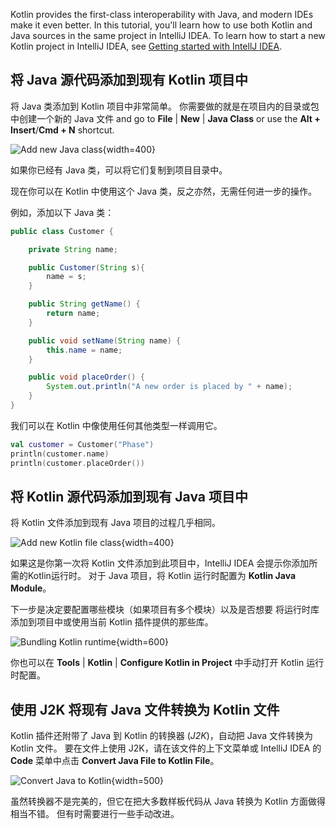 [//]: # (title: 在项目中混用 Java 与 Kotlin——教程)

Kotlin provides the first-class interoperability with Java, and modern IDEs make it even better.
In this tutorial, you'll learn how to use both Kotlin and Java sources in the same project in 
IntelliJ IDEA. To learn how to start a new Kotlin project in IntelliJ IDEA, 
see [Getting started with IntellJ IDEA](jvm-get-started.md). 

## 将 Java 源代码添加到现有 Kotlin 项目中

将 Java 类添加到 Kotlin 项目中非常简单。 你需要做的就是在项目内的目录或包中创建一个新的 Java 文件
and go to **File** | **New** | **Java Class** or use the **Alt + Insert**/**Cmd + N** shortcut.

![Add new Java class](new-java-class.png){width=400}

如果你已经有 Java 类，可以将它们复制到项目目录中。

现在你可以在 Kotlin 中使用这个 Java 类，反之亦然，无需任何进一步的操作。
 
例如，添加以下 Java 类：

``` java
public class Customer {

    private String name;

    public Customer(String s){
        name = s;
    }

    public String getName() {
        return name;
    }

    public void setName(String name) {
        this.name = name;
    }

    public void placeOrder() {
        System.out.println("A new order is placed by " + name);
    }
}
```

我们可以在 Kotlin 中像使用任何其他类型一样调用它。

```kotlin
val customer = Customer("Phase")
println(customer.name)
println(customer.placeOrder())
```

## 将 Kotlin 源代码添加到现有 Java 项目中

将 Kotlin 文件添加到现有 Java 项目的过程几乎相同。

![Add new Kotlin file class](new-kotlin-file.png){width=400}

如果这是你第一次将 Kotlin 文件添加到此项目中，IntelliJ IDEA 会提示你添加所需的Kotlin运行时。
对于 Java 项目，将 Kotlin 运行时配置为 **Kotlin Java Module**。

下一步是决定要配置哪些模块（如果项目有多个模块）以及是否想要
将运行时库添加到项目中或使用当前 Kotlin 插件提供的那些库。

![Bundling Kotlin runtime](bundling-kotlin-option.png){width=600}

你也可以在 **Tools** | **Kotlin** | **Configure Kotlin in Project** 中手动打开 Kotlin 运行时配置。

## 使用 J2K 将现有 Java 文件转换为 Kotlin 文件

Kotlin 插件还附带了 Java 到 Kotlin 的转换器 (_J2K_)，自动把 Java 文件转换为 Kotlin 文件。
要在文件上使用 J2K，请在该文件的上下文菜单或 IntelliJ IDEA 的 **Code** 菜单中点击 **Convert Java File to Kotlin File**。

![Convert Java to Kotlin](convert-java-to-kotlin.png){width=500}

虽然转换器不是完美的，但它在把大多数样板代码从 Java 转换为 Kotlin 方面做得相当不错。
但有时需要进行一些手动改进。
